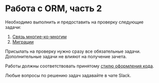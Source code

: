 # Работа с ORM, часть 2

Необходимо выполнить и предоставить на проверку следующие задачи:

1. [Связь многие-ко-многим](./m2m-relations)
2. [Миграции](./orm_migrations)

Присылать на проверку нужно сразу все обязательные задачи. Дополнительные задачи не влияют на получение зачета.

Работы должны соответствовать принятому [стилю оформления кода](https://github.com/netology-code/codestyle/tree/master/python).

Любые вопросы по решению задач задавайте в чате Slack.
